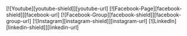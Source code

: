 [![Youtube][youtube-shield]][youtube-url]
[![Facebook-Page][facebook-shield]][facebook-url]
[![Facebook-Group][facebook-shield]][facebook-group-url]
[![Instagram][instagram-shield]][instagram-url]
[![LinkedIn][linkedin-shield]][linkedin-url]
